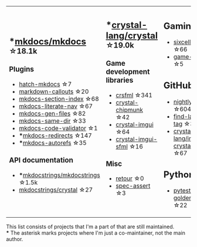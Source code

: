 <table><tr><td>

## **\***[mkdocs/mkdocs](https://github.com/mkdocs/mkdocs) <sup>☆18.1k</sup>

### Plugins

* [hatch-mkdocs](https://github.com/mkdocs/hatch-mkdocs) ☆7
* [markdown-callouts](https://github.com/oprypin/markdown-callouts) ☆20
* [mkdocs-section-index](https://github.com/oprypin/mkdocs-section-index) ☆68
* [mkdocs-literate-nav](https://github.com/oprypin/mkdocs-literate-nav) ☆67
* [mkdocs-gen-files](https://github.com/oprypin/mkdocs-gen-files) ☆82
* [mkdocs-same-dir](https://github.com/oprypin/mkdocs-same-dir) ☆33
* [mkdocs-code-validator](https://github.com/oprypin/mkdocs-code-validator) ☆1
* **\***[mkdocs-redirects](https://github.com/mkdocs/mkdocs-redirects) ☆147
* **\***[mkdocs-autorefs](https://github.com/mkdocstrings/autorefs) ☆35

### API documentation

* **\***[mkdocstrings/mkdocstrings](https://github.com/mkdocstrings/mkdocstrings) ☆1.5k
* [mkdocstrings/crystal](https://github.com/mkdocstrings/crystal) ☆27

</td><td>

## **\***[crystal-lang/crystal](https://github.com/crystal-lang/crystal) <sup>☆19.0k</sup>

### Game development libraries

* [crsfml](https://github.com/oprypin/crsfml) ☆341
* [crystal-chipmunk](https://github.com/oprypin/crystal-chipmunk) ☆42
* [crystal-imgui](https://github.com/oprypin/crystal-imgui) ☆64
* [crystal-imgui-sfml](https://github.com/oprypin/crystal-imgui-sfml) ☆16

### Misc

* [retour](https://github.com/oprypin/retour) ☆0
* [spec-assert](https://github.com/oprypin/spec-assert) ☆3
  
&nbsp;

</td><td>

## Gaming

* [sixcells](https://github.com/oprypin/sixcells) ☆66
* [game-bots](https://github.com/oprypin/game-bots) ☆5

## GitHub

* [nightly.link](https://github.com/oprypin/nightly.link) ☆604
* [find-latest-tag](https://github.com/oprypin/find-latest-tag) ☆32
* [crystal-lang/install-crystal](https://github.com/crystal-lang/install-crystal) ☆67

## Python

* [pytest-golden](https://github.com/oprypin/pytest-golden) ☆22

</tr></table>

This list consists of projects that I'm a part of that are still maintained.  
**\*** The asterisk marks projects where I'm just a co-maintainer, not the main author.
